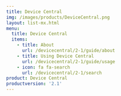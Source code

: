 ```yaml
---
title: Device Central
img: /images/products/DeviceCentral.png
layout: list-mx.html
menu:
  title: Device Central
  items:
    - title: About
      url: /devicecentral/2-1/guide/about
    - title: Using Device Central
      url: /devicecentral/2-1/guide/usage
    - icon: fa fa-search
      url: /devicecentral/2-1/search
product: Device Central
productversion: '2.1'
---
```

